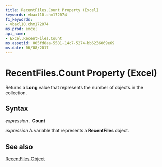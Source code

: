 ```yaml
---
title: RecentFiles.Count Property (Excel)
keywords: vbaxl10.chm172074
f1_keywords:
- vbaxl10.chm172074
ms.prod: excel
api_name:
- Excel.RecentFiles.Count
ms.assetid: 005fd8aa-5581-14c7-5274-bb6236069e69
ms.date: 06/08/2017
---
```



# RecentFiles.Count Property (Excel)

Returns a  **Long** value that represents the number of objects in the collection.


## Syntax

 _expression_ . **Count**

 _expression_ A variable that represents a **RecentFiles** object.


## See also


[RecentFiles Object](Excel.RecentFiles.md)

